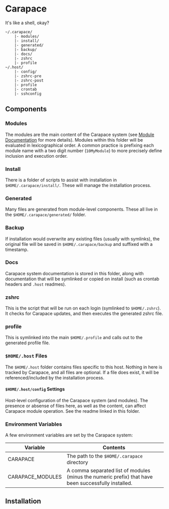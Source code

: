 Carapace
========

It's like a shell, okay?

```
~/.carapace/
    |- modules/
    |- install/
    |- generated/
    |- backup/
    |- docs/
    |- zshrc
    |- profile
~/.host/
    |- config/
    |- zshrc-pre
    |- zshrc-post
    |- profile
    |- crontab
    |- sshconfig
```

Components
----------

### Modules

The modules are the main content of the Carapace system (see [Module Documentation](Module.md) for more details).  Modules within this folder will be evaluated in lexicographical order.  A common practice is prefixing each module name with a two digit number (`10MyModule`) to more precisely define inclusion and execution order.

### Install

There is a folder of scripts to assist with installation in `$HOME/.carapace/install/`.  These will manage the installation process.

### Generated

Many files are generated from module-level components.  These all live in the `$HOME/.carapace/generated/` folder.

### Backup

If installation would overwrite any existing files (usually with symlinks), the original file will be saved in `$HOME/.carapace/backup` and suffixed with a timestamp.

### Docs

Carapace system documentation is stored in this folder, along with documentation that will be symlinked or copied on install (such as crontab headers and `.host` readmes).

### zshrc

This is the script that will be run on each login (symlinked to `$HOME/.zshrc`).  It checks for Carapace updates, and then executes the generated zshrc file.

### profile

This is symlinked into the main `$HOME/.profile` and calls out to the generated profile file.

### `$HOME/.host` Files

The `$HOME/.host` folder contains files specific to this host.  Nothing in here is tracked by Carapace, and all files are optional.  If a file does exist, it will be referenced/included by the installation process.

#### `$HOME/.host/config` Settings

Host-level configuration of the Carapace system (and modules).  The presence or absense of files here, as well as the content, can affect Carapace module operation.  See the readme linked in this folder.

### Environment Variables

A few environment variables are set by the Carapace system:

Variable | Contents
-------- | --------
CARAPACE | The path to the `$HOME/.carapace` directory
CARAPACE_MODULES | A comma separated list of modules (minus the numeric prefix) that have been successfully installed.

Installation
------------
